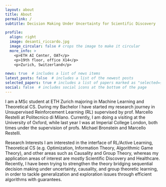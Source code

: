 ```yaml
---
layout: about
title: About
permalink: /
subtitle: Decision Making Under Uncertainty for Scientific Discovery

profile:
  align: right
  image: desanti_riccardo.jpg
  image_circular: false # crops the image to make it circular
  more_info: >
    <p>ETH AI Center, OAT</p>
    <p>19th floor, office X14</p>
    <p>Zurich, Switzerland</p>

news: true  # includes a list of news items
latest_posts: false  # includes a list of the newest posts
selected_papers: true # includes a list of papers marked as "selected={true}"
social: false  # includes social icons at the bottom of the page
---
```


I am a MSc student at ETH Zurich majoring in Machine Learning and Theoretical CS. During my Bachelor I have started my research journey in Unsupervised Reinforcement Learning (RL) supervised by prof. Marcello Restelli at Politecnico di Milano. Currently, I am doing a visiting at the University of Oxford, while last year I was at Imperial College London, both times under the supervision of profs. Michael Bronstein and Marcello Restelli.

Research Interests
I am interested in the interface of RL/Active Learning, Theoretical CS (e.g. Optimization, Information Theory, Algorithmic Game Theory), and other areas such as Causality and Group Theory, whereas my application areas of interest are mostly Scientific Discovery and Healthcare. Recently, I have been trying to strengthen the theory bridging sequential decision making under uncertainty, causality, and group theoretic learning, in order to tackle generalization and exploration issues through efficient algorithms with guarantees.